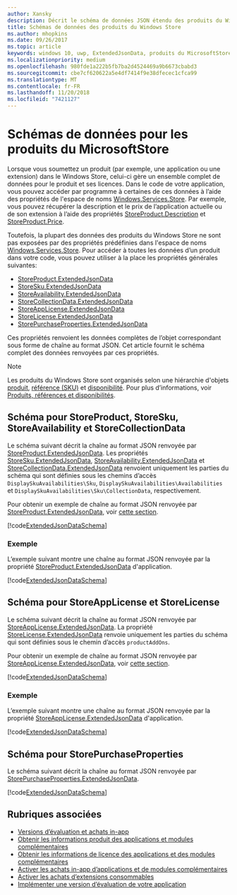 ```yaml
---
author: Xansky
description: Décrit le schéma de données JSON étendu des produits du Windows Store dans l’espace de noms Windows.Services.Store.
title: Schémas de données des produits du Windows Store
ms.author: mhopkins
ms.date: 09/26/2017
ms.topic: article
keywords: windows 10, uwp, ExtendedJsonData, produits du MicrosoftStore, schéma
ms.localizationpriority: medium
ms.openlocfilehash: 980fde1a222b5fb7ba2d4524469a9b6673cbabd3
ms.sourcegitcommit: cbe7cf620622a5e4df7414f9e38dfecec1cfca99
ms.translationtype: MT
ms.contentlocale: fr-FR
ms.lasthandoff: 11/20/2018
ms.locfileid: "7421127"
---
```

# <a name="data-schemas-for-store-products"></a>Schémas de données pour les produits du MicrosoftStore

Lorsque vous soumettez un produit (par exemple, une application ou une extension) dans le Windows Store, celui-ci gère un ensemble complet de données pour le produit et ses licences. Dans le code de votre application, vous pouvez accéder par programme à certaines de ces données à l’aide des propriétés de l'espace de noms [Windows.Services.Store](https://msdn.microsoft.com/library/windows/apps/windows.services.store.aspx). Par exemple, vous pouvez récupérer la description et le prix de l’application actuelle ou de son extension à l’aide des propriétés [StoreProduct.Description](https://docs.microsoft.com/uwp/api/windows.services.store.storeproduct.Description) et [StoreProduct.Price](https://docs.microsoft.com/uwp/api/windows.services.store.storeproduct.Price).

Toutefois, la plupart des données des produits du Windows Store ne sont pas exposées par des propriétés prédéfinies dans l'espace de noms [Windows.Services.Store](https://msdn.microsoft.com/library/windows/apps/windows.services.store.aspx). Pour accéder à toutes les données d’un produit dans votre code, vous pouvez utiliser à la place les propriétés générales suivantes:

* [StoreProduct.ExtendedJsonData](https://docs.microsoft.com/uwp/api/windows.services.store.storeproduct.ExtendedJsonData)
* [StoreSku.ExtendedJsonData](https://docs.microsoft.com/uwp/api/windows.services.store.storesku.ExtendedJsonData)
* [StoreAvailability.ExtendedJsonData](https://docs.microsoft.com/uwp/api/windows.services.store.storeavailability.ExtendedJsonData)
*   [StoreCollectionData.ExtendedJsonData](https://docs.microsoft.com/uwp/api/windows.services.store.storecollectiondata.ExtendedJsonData)
*   [StoreAppLicense.ExtendedJsonData](https://docs.microsoft.com/uwp/api/windows.services.store.storeapplicense.ExtendedJsonData)
* [StoreLicense.ExtendedJsonData](https://docs.microsoft.com/uwp/api/windows.services.store.storelicense.ExtendedJsonData)
*   [StorePurchaseProperties.ExtendedJsonData](https://docs.microsoft.com/uwp/api/windows.services.store.storepurchaseproperties.ExtendedJsonData)

Ces propriétés renvoient les données complètes de l’objet correspondant sous forme de chaîne au format JSON. Cet article fournit le schéma complet des données renvoyées par ces propriétés.

> [!NOTE]
> Les produits du Windows Store sont organisés selon une hiérarchie d'objets [produit](https://docs.microsoft.com/uwp/api/windows.services.store.storeproduct), [référence (SKU)](https://docs.microsoft.com/uwp/api/windows.services.store.storesku) et [disponibilité](https://docs.microsoft.com/uwp/api/windows.services.store.storeavailability). Pour plus d’informations, voir [Produits, références et disponibilités](in-app-purchases-and-trials.md#products-skus).

## <a name="schema-for-storeproduct-storesku-storeavailability-and-storecollectiondata"></a>Schéma pour StoreProduct, StoreSku, StoreAvailability et StoreCollectionData

Le schéma suivant décrit la chaîne au format JSON renvoyée par [StoreProduct.ExtendedJsonData](https://docs.microsoft.com/uwp/api/windows.services.store.storeproduct.ExtendedJsonData). Les propriétés [StoreSku.ExtendedJsonData](https://docs.microsoft.com/uwp/api/windows.services.store.storesku.ExtendedJsonData), [StoreAvailability.ExtendedJsonData](https://docs.microsoft.com/uwp/api/windows.services.store.storeavailability.ExtendedJsonData) et [StoreCollectionData.ExtendedJsonData](https://docs.microsoft.com/uwp/api/windows.services.store.storecollectiondata.ExtendedJsonData) renvoient uniquement les parties du schéma qui sont définies sous les chemins d’accès ```DisplaySkuAvailabilities\Sku```, ```DisplaySkuAvailabilities\Availabilities``` et ```DisplaySkuAvailabilities\Sku\CollectionData```, respectivement.

Pour obtenir un exemple de chaîne au format JSON renvoyée par [StoreProduct.ExtendedJsonData](https://docs.microsoft.com/uwp/api/windows.services.store.storeproduct.ExtendedJsonData), voir [cette section](#product-example).

[!code[ExtendedJsonDataSchema](./code/InAppPurchasesAndLicenses_RS1/json/StoreProduct.ExtendedJsonData.json#L1-L729)]

<span id="product-example" />

### <a name="example"></a>Exemple

L’exemple suivant montre une chaîne au format JSON renvoyée par la propriété [StoreProduct.ExtendedJsonData](https://docs.microsoft.com/uwp/api/windows.services.store.storeproduct.ExtendedJsonData) d'application.

[!code[ExtendedJsonDataSchema](./code/InAppPurchasesAndLicenses_RS1/json/StoreProduct.ExtendedJsonDataExample.json#L1-L268)]

## <a name="schema-for-storeapplicense-and-storelicense"></a>Schéma pour StoreAppLicense et StoreLicense

Le schéma suivant décrit la chaîne au format JSON renvoyée par [StoreAppLicense.ExtendedJsonData](https://docs.microsoft.com/uwp/api/windows.services.store.storeapplicense.ExtendedJsonData). La propriété [StoreLicense.ExtendedJsonData](https://docs.microsoft.com/uwp/api/windows.services.store.storelicense.ExtendedJsonData) renvoie uniquement les parties du schéma qui sont définies sous le chemin d’accès ```productAddOns```.

Pour obtenir un exemple de chaîne au format JSON renvoyée par [StoreAppLicense.ExtendedJsonData](https://docs.microsoft.com/uwp/api/windows.services.store.storeapplicense.ExtendedJsonData), voir [cette section](#license-example).

[!code[ExtendedJsonDataSchema](./code/InAppPurchasesAndLicenses_RS1/json/StoreAppLicense.ExtendedJsonData.json#L1-L80)]

<span id="license-example" />

### <a name="example"></a>Exemple

L’exemple suivant montre une chaîne au format JSON renvoyée par la propriété [StoreAppLicense.ExtendedJsonData](https://docs.microsoft.com/uwp/api/windows.services.store.storeapplicense.ExtendedJsonData) d'application.

[!code[ExtendedJsonDataSchema](./code/InAppPurchasesAndLicenses_RS1/json/StoreAppLicense.ExtendedJsonDataExample.json#L1-L28)]

## <a name="schema-for-storepurchaseproperties"></a>Schéma pour StorePurchaseProperties

Le schéma suivant décrit la chaîne au format JSON renvoyée par [StorePurchaseProperties.ExtendedJsonData](https://docs.microsoft.com/uwp/api/windows.services.store.storepurchaseproperties.ExtendedJsonData).

[!code[ExtendedJsonDataSchema](./code/InAppPurchasesAndLicenses_RS1/json/StorePurchaseProperties.ExtendedJsonData.json#L1-L12)]

## <a name="related-topics"></a>Rubriques associées

* [Versions d’évaluation et achats in-app](in-app-purchases-and-trials.md)
* [Obtenir les informations produit des applications et modules complémentaires](get-product-info-for-apps-and-add-ons.md)
* [Obtenir les informations de licence des applications et des modules complémentaires](get-license-info-for-apps-and-add-ons.md)
* [Activer les achats in-app d’applications et de modules complémentaires](enable-in-app-purchases-of-apps-and-add-ons.md)
* [Activer les achats d’extensions consommables](enable-consumable-add-on-purchases.md)
* [Implémenter une version d’évaluation de votre application](implement-a-trial-version-of-your-app.md)
